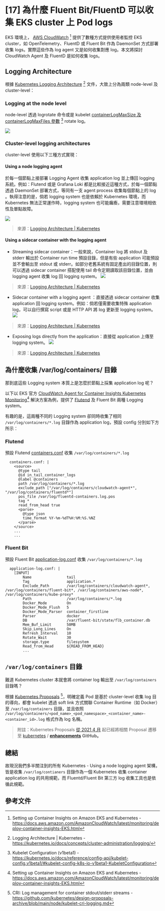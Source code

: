 # [17] 為什麼 Fluent Bit/FluentD 可以收集 EKS cluster 上 Pod logs

EKS 環境上， [AWS CloudWatch](https://docs.aws.amazon.com/AmazonCloudWatch/latest/monitoring/deploy-container-insights-EKS.html) [^1] 提供了數種方式提供使用者監控 EKS cluster，如 OpenTelemetry、FluentD 或 Fluent Bit 作為 DaemonSet 方式部署收集 logs。實際這些作為 log agent 又是如何收集對應 log。本文將探討 CloudWatch Agent 及 FluentD 是如何收集 logs。

## Logging Architecture

根據 [Kubernetes Logging Architecture](https://kubernetes.io/docs/concepts/cluster-administration/logging/) [^2] 文件，大致上分為兩類 node-level 及 cluster-level：

### Logging at the node level

node-level 透過 logrotate 命令或是 kubelet [containerLogMaxSize 及 containerLogMaxFiles 參數](https://kubernetes.io/docs/reference/config-api/kubelet-config.v1beta1/#kubelet-config-k8s-io-v1beta1-KubeletConfiguration) [^3] rotate log。

![](https://d33wubrfki0l68.cloudfront.net/59b1aae2adcfe4f06270b99a2789012ed64bec1f/4d0ad/images/docs/user-guide/logging/logging-node-level.png)

### Cluster-level logging architectures

cluster-level 使用以下三種方式實現：

#### Using a node logging agent

於每一個節點上接部署 Logging Agent 收集 application log 並上傳回 logging 系統。例如：Flutend 或是 Grafana Loki 都是比較接近這種方式，於每一個節點透過 DaemonSet 部署方式，等同有一支 agent process 收集每個節點上的 log 。執得注意的是，倘若 logging system 也是依賴於 Kubernetes 環境，而 Kubernetes 無法正常運作時，logging system 也可能癱瘓，需要注意環境相依性及單點故障。

![](https://d33wubrfki0l68.cloudfront.net/2585cf9757d316b9030cf36d6a4e6b8ea7eedf5a/1509f/images/docs/user-guide/logging/logging-with-node-agent.png)
> 來源：[Logging Architecture | Kubernetes](https://kubernetes.io/docs/concepts/cluster-administration/logging/)
>
#### Using a sidecar container with the logging agent

- Streaming sidecar container：一般來說，Container log 將 stdout 及 stderr 輸出於 Container run time 預設目錄，但是有些 application 可能預設並不會輸出至 stdout 或 stderr。如部分老舊系統有固定產出的目錄位置，則可以透過 sidecar container 搭配使用 tail 命令定期讀取該目錄位置，並由 logging agent 收集 log 回 logging system。
![](https://d33wubrfki0l68.cloudfront.net/5bde4953b3b232c97a744496aa92e3bbfadda9ce/39767/images/docs/user-guide/logging/logging-with-streaming-sidecar.png)

> 來源：[Logging Architecture | Kubernetes](https://kubernetes.io/docs/concepts/cluster-administration/logging/)

- Sidecar container with a logging agent ：直接透過 sidecar container 收集 application 回 logging system。例如：倘若僅需要收集特殊 application log，可以自行撰寫 script 或是 HTTP API 將 log 更新至 logging system。
![](https://d33wubrfki0l68.cloudfront.net/d55c404912a21223392e7d1a5a1741bda283f3df/c0397/images/docs/user-guide/logging/logging-with-sidecar-agent.png)

> 來源：[Logging Architecture | Kubernetes](https://kubernetes.io/docs/concepts/cluster-administration/logging/)

- Exposing logs directly from the application：直接從 application 上傳至 logging system。
![](https://d33wubrfki0l68.cloudfront.net/0b4444914e56a3049a54c16b44f1a6619c0b198e/260e4/images/docs/user-guide/logging/logging-from-application.png)

> 來源：[Logging Architecture | Kubernetes](https://kubernetes.io/docs/concepts/cluster-administration/logging/)

## 為什麼收集 /var/log/containers/ 目錄

那到底這些 Logging system 本質上是怎麼於節點上採集 application log 呢？

以下以 EKS 官方 [CloudWatch Agent for Container Insights Kubernetes Monitoring](https://github.com/aws-samples/amazon-cloudwatch-container-insights/tree/master/k8s-deployment-manifest-templates/deployment-mode/daemonset/container-insights-monitoring)[^1] 解決方案為例，提供了 [Flutend](https://www.fluentd.org/) 及 Fluent Bit 兩種 Logging system。

有趣的是，這兩種不同的 Logging system 卻同時收集了相同 `/var/log/containers/*.log` 目錄作為 application log，預設 config 分別如下方所示：

### Flutend

預設 Flutend [containers.conf](https://github.com/aws-samples/amazon-cloudwatch-container-insights/blob/master/k8s-deployment-manifest-templates/deployment-mode/daemonset/container-insights-monitoring/fluentd/fluentd.yaml#L68) 收集 `/var/log/containers/*.log`

```
  containers.conf: |
    <source>
      @type tail
      @id in_tail_container_logs
      @label @containers
      path /var/log/containers/*.log
      exclude_path ["/var/log/containers/cloudwatch-agent*", "/var/log/containers/fluentd*"]
      pos_file /var/log/fluentd-containers.log.pos
      tag *
      read_from_head true
      <parse>
        @type json
        time_format %Y-%m-%dT%H:%M:%S.%NZ
      </parse>
    </source>
    ...
    ...

```

### Fluent Bit

預設 Fluent Bit [application-log.conf](https://github.com/aws-samples/amazon-cloudwatch-container-insights/blob/master/k8s-deployment-manifest-templates/deployment-mode/daemonset/container-insights-monitoring/fluent-bit/fluent-bit.yaml#L62-L78) 收集 `/var/log/containers/*.log`

```
  application-log.conf: |
    [INPUT]
        Name                tail
        Tag                 application.*
        Exclude_Path        /var/log/containers/cloudwatch-agent*, /var/log/containers/fluent-bit*, /var/log/containers/aws-node*, /var/log/containers/kube-proxy*
        Path                /var/log/containers/*.log
        Docker_Mode         On
        Docker_Mode_Flush   5
        Docker_Mode_Parser  container_firstline
        Parser              docker
        DB                  /var/fluent-bit/state/flb_container.db
        Mem_Buf_Limit       50MB
        Skip_Long_Lines     On
        Refresh_Interval    10
        Rotate_Wait         30
        storage.type        filesystem
        Read_from_Head      ${READ_FROM_HEAD}
        ...
```

## `/var/log/containers` 目錄

難道 Kubernetes cluster 本就會將 container log 輸出至 `/var/log/containers` 目錄嗎？

根據 [Kubernetes Proposals](https://github.com/kubernetes/design-proposals-archive/blob/main/node/kubelet-cri-logging.md) [^4]，明確定義 Pod 是基於 cluster-level 收集 log 目的導向，都會 kubelet 透過 soft link 方式關聯 Container Runtime（如 Docker）至 `/var/log/containers` 目錄，並且依照 `/var/log/containers/<pod_name>_<pod_namespace>_<container_name>-<container_id>.log` 格式作為 log 名稱。

> 附註：Kubernetes Proposals [從 2021 4 月](https://www.cncf.io/blog/2021/04/12/enhancing-the-kubernetes-enhancements-process/) 起已經將相關 Proposal 遷移至 [kubernetes](https://github.com/kubernetes) / [**enhancements**](https://github.com/kubernetes/enhancements) **GitHub。**

## 總結

故現況我們多半關注到的所有 Kubernetes - Using a node logging agent 架構，皆是收集 `/var/log/contianers` 目錄作為一個 Kubernetes 收集 container application log 的共用規範，而 Fluentd/Fluent Bit 第三方 log 收集工具也是依循此規範。

## 參考文件

[^1]: Setting up Container Insights on Amazon EKS and Kubernetes - https://docs.aws.amazon.com/AmazonCloudWatch/latest/monitoring/deploy-container-insights-EKS.html
[^2]: Logging Architecture | Kubernetes - https://kubernetes.io/docs/concepts/cluster-administration/logging/
[^3]: Kubelet Configuration (v1beta1) - https://kubernetes.io/docs/reference/config-api/kubelet-config.v1beta1/#kubelet-config-k8s-io-v1beta1-KubeletConfiguration
[^4]: CRI: Log management for container stdout/stderr streams - https://github.com/kubernetes/design-proposals-archive/blob/main/node/kubelet-cri-logging.md
